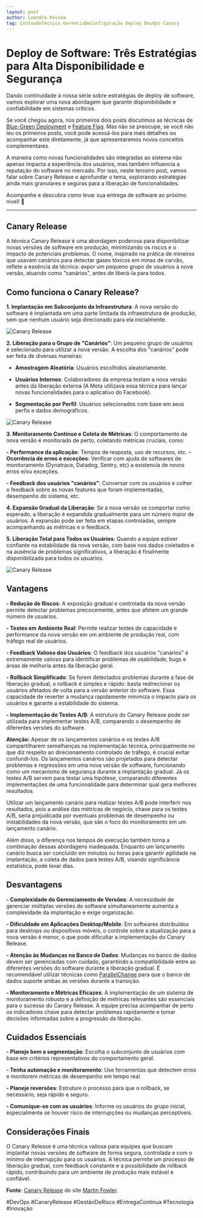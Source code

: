 ```yaml
---
layout: post
author: Leandro Pessoa
tag: ConteudoTecnico GerenciaDeConfiguração Deploy DevOps Canary
---
```


# Deploy de Software: Três Estratégias para Alta Disponibilidade e Segurança

Dando continuidade à nossa série sobre estratégias de deploy de software, vamos explorar uma nova abordagem que garante disponibilidade e confiabilidade em sistemas críticos.

Se você chegou agora, nos primeiros dois posts discutimos as técnicas de [Blue-Green Deployment](https://leandropsouza1.github.io/devaneios/Deploy-de-Software-Blue-Green) e [Feature Flag](https://leandropsouza1.github.io/devaneios/Deploy-de-Software-Feature-Flag). Mas não se preocupe, se você não leu os primeiros posts, você pode acessá-los para mais detalhes ou acompanhar este diretamente, já que apresentaremos novos conceitos complementares.

A maneira como novas funcionalidades são integradas ao sistema não apenas impacta a experiência dos usuários, mas também influencia a reputação do software no mercado. Por isso, neste terceiro post, vamos falar sobre Canary Release e aprofundar o tema, explorando estratégias ainda mais granulares e seguras para a liberação de funcionalidades.

Acompanhe e descubra como levar sua entrega de software ao próximo nível! 🚀

---

## Canary Release

A técnica Canary Release é uma abordagem poderosa para disponibilizar novas versões de software em produção, minimizando os riscos e o impacto de potenciais problemas. O nome, inspirado na prática de mineiros que usavam canários para detectar gases tóxicos em minas de carvão, reflete a essência da técnica: expor um pequeno grupo de usuários à nova versão, atuando como "canários", antes de liberá-la para todos.

## Como funciona o Canary Release?

**1. Implantação em Subconjunto da Infraestrutura**: A nova versão do software é implantada em uma parte limitada da infraestrutura de produção, sem que nenhum usuário seja direcionado para ela inicialmente.

![Canary Release](https://martinfowler.com/bliki/images/canaryRelease/canary-release-1.png)

**2. Liberação para o Grupo de "Canários"**: Um pequeno grupo de usuários é selecionado para utilizar a nova versão. A escolha dos "canários" pode ser feita de diversas maneiras:

- **Amostragem Aleatória**: Usuários escolhidos aleatoriamente.

- **Usuários Internos**: Colaboradores da empresa testam a nova versão antes da liberação externa (A Meta utilizava essa técnica para lançar novas funcionalidades para o aplicativo do Facebook).

- **Segmentação por Perfil**: Usuários selecionados com base em seus perfis e dados demográficos.

![Canary Release](https://martinfowler.com/bliki/images/canaryRelease/canary-release-2.png)

**3. Monitoramento Contínuo e Coleta de Métricas**: O comportamento da nova versão é monitorado de perto, coletando métricas cruciais, como:

**- Performance da aplicação**: Tempos de resposta, uso de recursos, etc.
**- Ocorrência de erros e exceções**: Verificar com ajuda de softwares de monitoramento (Dynatrace, Datadog, Sentry, etc) a existencia de novos erros e/ou exceções.

**- Feedback dos usuários "canários"**: Conversar com os usuários e colher o feedback sobre as novas features que foram implementadas, desempenho do sistema, etc.

**4. Expansão Gradual da Liberação**: Se a nova versão se comportar como esperado, a liberação é expandida gradualmente para um número maior de usuários. A expansão pode ser feita em etapas controladas, sempre acompanhando as métricas e o feedback.

**5. Liberação Total para Todos os Usuários**: Quando a equipe estiver confiante na estabilidade da nova versão, com base nos dados coletados e na ausência de problemas significativos, a liberação é finalmente disponibilizada para todos os usuários.

![Canary Release](https://martinfowler.com/bliki/images/canaryRelease/canary-release-3.png)

## Vantagens

**- Redução de Riscos**: A exposição gradual e controlada da nova versão permite detectar problemas precocemente, antes que afetem um grande número de usuários.

**- Testes em Ambiente Real**: Permite realizar testes de capacidade e performance da nova versão em um ambiente de produção real, com tráfego real de usuários.

**- Feedback Valioso dos Usuários**: O feedback dos usuários "canários" é extremamente valioso para identificar problemas de usabilidade, bugs e áreas de melhoria antes da liberação geral.

**- Rollback Simplificado**: Se forem detectados problemas durante a fase de liberação gradual, o rollback é simples e rápido: basta redirecionar os usuários afetados de volta para a versão anterior do software. Essa capacidade de reverter a mudança rapidamente minimiza o impacto para os usuários e garante a estabilidade do sistema.

**- Implementação de Testes A/B**: A estrutura do Canary Release pode ser utilizada para implementar testes A/B, comparando o desempenho de diferentes versões do software.

**Atenção:** Apesar de os lançamentos canários e os testes A/B compartilharem semelhanças na implementação técnica, principalmente no que diz respeito ao direcionamento controlado de tráfego, é crucial evitar confundi-los. Os lançamentos canários são projetados para detectar problemas e regressões em uma nova versão de software, funcionando como um mecanismo de segurança durante a implantação gradual. Já os testes A/B servem para testar uma hipótese, comparando diferentes implementações de uma funcionalidade para determinar qual gera melhores resultados.

Utilizar um lançamento canário para realizar testes A/B pode interferir nos resultados, pois a análise das métricas de negócio, chave para os testes A/B, seria prejudicada por eventuais problemas de desempenho ou instabilidades da nova versão, que são o foco do monitoramento em um lançamento canário.

Além disso, a diferença nos tempos de execução também torna a combinação dessas abordagens inadequada. Enquanto um lançamento canário busca ser concluído em minutos ou horas para garantir agilidade na implantação, a coleta de dados para testes A/B, visando significância estatística, pode levar dias.

## Desvantagens

**- Complexidade do Gerenciamento de Versões**: A necessidade de gerenciar múltiplas versões do software simultaneamente aumenta a complexidade da implantação e exige organização.

**- Dificuldade em Aplicações Desktop/Mobile**: Em softwares distribuídos para desktops ou dispositivos móveis, o controle sobre a atualização para a nova versão é menor, o que pode dificultar a implementação do Canary Release.

**- Atenção às Mudanças no Banco de Dados**: Mudanças no banco de dados devem ser gerenciadas com cuidado, garantindo a compatibilidade entre as diferentes versões do software durante a liberação gradual. É recomendável utilizar técnicas como [ParallelChange](https://martinfowler.com/bliki/ParallelChange.html) para que o banco de dados suporte ambas as versões durante a transição.

**- Monitoramento e Métricas Eficazes**: A implementação de um sistema de monitoramento robusto e a definição de métricas relevantes são essenciais para o sucesso do Canary Release. A equipe precisa acompanhar de perto os indicadores chave para detectar problemas rapidamente e tomar decisões informadas sobre a progressão da liberação.

## Cuidados Essenciais

**- Planeje bem a segmentação**: Escolha o subconjunto de usuários com base em critérios representativos do comportamento geral.

**- Tenha automação e monitoramento**: Use ferramentas que detectem erros e monitorem métricas de desempenho em tempo real.

**- Planeje reversões**: Estruture o processo para que o rollback, se necessário, seja rápido e seguro.

**- Comunique-se com os usuários**: Informe os usuários do grupo inicial, especialmente se houver risco de interrupções ou mudanças perceptíveis.

## Considerações Finais

O Canary Release é uma técnica valiosa para equipes que buscam implantar novas versões de software de forma segura, controlada e com o mínimo de interrupção para os usuários. A técnica permite um processo de liberação gradual, com feedback constante e a possibilidade de rollback rápido, contribuindo para um ambiente de produção mais estável e confiável.

**Fonte**: [Canary Release](https://martinfowler.com/bliki/CanaryRelease.html) do site [Martin Fowler](https://martinfowler.com/).

#DevOps #CanaryRelease #GestãoDeRisco #EntregaContínua #Tecnologia #Inovação

